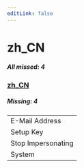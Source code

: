 ```yaml
---
editLink: false
---
```


# zh_CN

##### All missed: 4


### [zh_CN](https://github.com/Laravel-Lang/lang/blob/main/locales/zh_CN/zh_CN.json)

##### Missing: 4

<table >
<tr><td align="left" >
E-Mail Address
</td>
</tr>
<tr><td align="left" >
Setup Key
</td>
</tr>
<tr><td align="left" >
Stop Impersonating
</td>
</tr>
<tr><td align="left" >
System
</td>
</tr>

</table>


